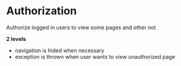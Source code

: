 # Authorization

Authorize logged in users to view some pages and other not

**2 levels**
- navigation is hided when necessary
- exception is thrown when user wants to view unauthorized page
